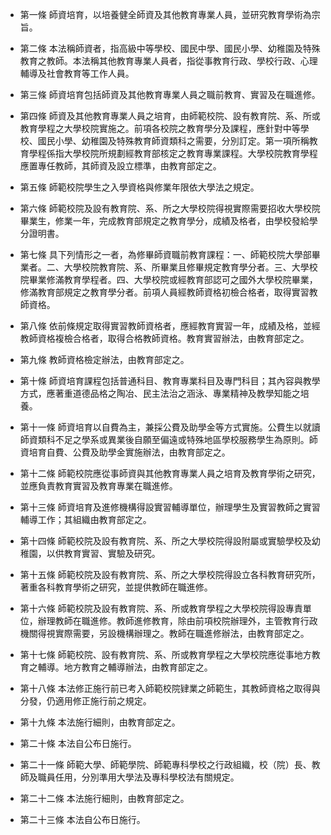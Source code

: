 * 第一條 師資培育，以培養健全師資及其他教育專業人員，並研究教育學術為宗旨。

* 第二條 本法稱師資者，指高級中等學校、國民中學、國民小學、幼稚園及特殊教育之教師。本法稱其他教育專業人員者，指從事教育行政、學校行政、心理輔導及社會教育等工作人員。

* 第三條 師資培育包括師資及其他教育專業人員之職前教育、實習及在職進修。

* 第四條 師資及其他教育專業人員之培育，由師範校院、設有教育院、系、所或教育學程之大學校院實施之。前項各校院之教育學分及課程，應針對中等學校、國民小學、幼稚園及特殊教育師資類科之需要，分別訂定。第一項所稱教育學程係指大學校院所規劃經教育部核定之教育專業課程。大學校院教育學程應置專任教師，其師資及設立標準，由教育部定之。

* 第五條 師範校院學生之入學資格與修業年限依大學法之規定。

* 第六條 師範校院及設有教育院、系、所之大學校院得視實際需要招收大學校院畢業生，修業一年，完成教育部規定之教育學分，成績及格者，由學校發給學分證明書。

* 第七條 具下列情形之一者，為修畢師資職前教育課程：一、師範校院大學部畢業者。二、大學校院教育院、系、所畢業且修畢規定教育學分者。三、大學校院畢業修滿教育學程者。四、大學校院或經教育部認可之國外大學校院畢業，修滿教育部規定之教育學分者。前項人員經教師資格初檢合格者，取得實習教師資格。

* 第八條 依前條規定取得實習教師資格者，應經教育實習一年，成績及格，並經教師資格複檢合格者，取得合格教師資格。教育實習辦法，由教育部定之。

* 第九條 教師資格檢定辦法，由教育部定之。

* 第十條 師資培育課程包括普通科目、教育專業科目及專門科目；其內容與教學方式，應著重道德品格之陶冶、民主法治之涵泳、專業精神及教學知能之培養。

* 第十一條 師資培育以自費為主，兼採公費及助學金等方式實施。公費生以就讀師資類科不足之學系或異業後自願至偏遠或特殊地區學校服務學生為原則。師資培育自費、公費及助學金實施辦法，由教育部定之。

* 第十二條 師範校院應從事師資與其他教育專業人員之培育及教育學術之研究，並應負責教育實習及教育專業在職進修。

* 第十三條 師資培育及進修機構得設實習輔導單位，辦理學生及實習教師之實習輔導工作；其組織由教育部定之。

* 第十四條 師範校院及設有教育院、系、所之大學校院得設附屬或實驗學校及幼稚園，以供教育實習、實驗及研究。

* 第十五條 師範校院及設有教育院、系、所之大學校院得設立各科教育研究所，著重各科教育學術之研究，並提供教師在職進修。

* 第十六條 師範校院及設有教育院、系、所或教育學程之大學校院得設專責單位，辦理教師在職進修。教師進修教育，除由前項校院辦理外，主管教育行政機關得視實際需要，另設機構辦理之。教師在職進修辦法，由教育部定之。

* 第十七條 師範校院、設有教育院、系、所或教育學程之大學校院應從事地方教育之輔導。地方教育之輔導辦法，由教育部定之。

* 第十八條 本法修正施行前已考入師範校院肄業之師範生，其教師資格之取得與分發，仍適用修正施行前之規定。

* 第十九條 本法施行細則，由教育部定之。

* 第二十條 本法自公布日施行。

* 第二十一條 師範大學、師範學院、師範專科學校之行政組織，校（院）長、教師及職員任用，分別準用大學法及專科學校法有關規定。

* 第二十二條 本法施行細則，由教育部定之。

* 第二十三條 本法自公布日施行。

